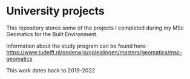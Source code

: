 # University projects
This repository stores some of the projects I completed during my MSc Geomatics for the Built Environment. 

Information about the study program can be found here: https://www.tudelft.nl/onderwijs/opleidingen/masters/geomatics/msc-geomatics

This work dates back to 2019-2022

